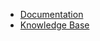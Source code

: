 - [Documentation](https://riptutorial.com/expression-tree/learn/100000/getting-started)
- [Knowledge Base](/knowledge-base)
